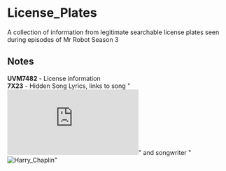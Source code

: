 License_Plates
==============

A collection of information from legitimate searchable license plates seen during episodes of Mr Robot Season 3

 
Notes
-----

**UVM7482** - License information\
**7X23**    - Hidden Song Lyrics, links to song "![Taxi](https://www.azlyrics.com/lyrics/harrychapin/taxi.html)"  and songwriter "![Harry_Chaplin](https://en.wikipedia.org/wiki/Harry_Chapin)"

